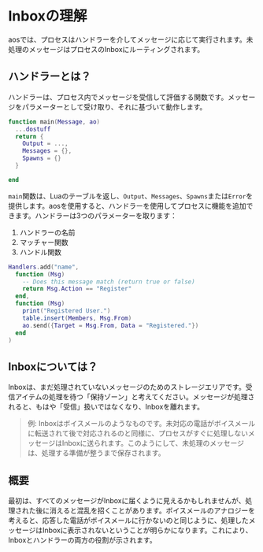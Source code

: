 # Inboxの理解

aosでは、プロセスはハンドラーを介してメッセージに応じて実行されます。未処理のメッセージはプロセスのInboxにルーティングされます。

## ハンドラーとは？

ハンドラーは、プロセス内でメッセージを受信して評価する関数です。メッセージをパラメーターとして受け取り、それに基づいて動作します。

<!--
# Understanding the Inbox

In aos, processes are executed in response to messages via handlers. Unhandled messages are routed to the process's Inbox.

## What are Handlers?

A handler is a function that receives and evaluates messages within your process. It acts upon messages by taking them as parameters.
-->

```lua
function main(Message, ao)
  ...dostuff
  return {
    Output = ...,
    Messages = {},
    Spawns = {}
  }

end
```

`main`関数は、Luaのテーブルを返し、`Output`、`Messages`、`Spawns`または`Error`を提供します。aosを使用すると、ハンドラーを使用してプロセスに機能を追加できます。ハンドラーは3つのパラメーターを取ります：

1. ハンドラーの名前
2. マッチャー関数
3. ハンドル関数

<!--
And the `main` function returns a lua Table providing `Output, Messages, and Spawns` or an `Error`. With aos you can add functionality to your process by using a Handler. The Handler takes three parameters:


1. Name of the Handler
2. Matcher function
3. Handle function
-->

```lua
Handlers.add("name",
  function (Msg)
    -- Does this message match (return true or false)
    return Msg.Action == "Register"
  end,
  function (Msg)
    print("Registered User.")
    table.insert(Members, Msg.From)
    ao.send({Target = Msg.From, Data = "Registered."})
  end
)
```

## Inboxについては？

Inboxは、まだ処理されていないメッセージのためのストレージエリアです。受信アイテムの処理を待つ「保持ゾーン」と考えてください。メッセージが処理されると、もはや「受信」扱いではなくなり、Inboxを離れます。

> 例: Inboxはボイスメールのようなものです。未対応の電話がボイスメールに転送されて後で対応されるのと同様に、プロセスがすぐに処理しないメッセージはInboxに送られます。このようにして、未処理のメッセージは、処理する準備が整うまで保存されます。

## 概要

最初は、すべてのメッセージがInboxに届くように見えるかもしれませんが、処理された後に消えると混乱を招くことがあります。ボイスメールのアナロジーを考えると、応答した電話がボイスメールに行かないのと同じように、処理したメッセージはInboxに表示されないということが明らかになります。これにより、Inboxとハンドラーの両方の役割が示されます。

<!--
## What about Inboxes?

An inbox is a storage area for messages that have not yet been processed. Think of it as a holding zone for incoming, or "inbound," items awaiting handling. Once a message is processed, it's no longer considered "inbound" and thus leaves the inbox.

> Example: Consider the inbox like your voicemail. Just as an unanswered phone call is directed to voicemail for you to address later, messages that your Process doesn't immediately handle are sent to the inbox. This way, unhandled messages are stored until you're ready to process them.

## Summary

Initially, it might seem like all messages are meant to land in your Inbox, which can be puzzling if they disappear after being handled. The analogy of a voicemail should clarify this: much like calls you answer don't go to voicemail, messages you handle won't appear in your Inbox. This illustrates the roles of both the Inbox and Handlers. -->
